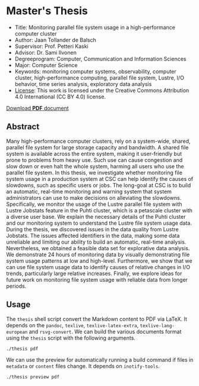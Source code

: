 # Master's Thesis
- Title: Monitoring parallel file system usage in a high-performance computer cluster
- Author: Jaan Tollander de Balsch
- Supervisor: Prof. Petteri Kaski
- Advisor: Dr. Sami Ilvonen
- Degreeprogram: Computer, Communication and Information Sciences
- Major: Computer Science
- Keywords: monitoring computer systems, observability, computer cluster, high-performance computing, parallel file system, Lustre, I/O behavior, time series analysis, exploratory data analysis
- [License](./LICENSE): This work is licensed under the Creative Commons Attribution 4.0 International (CC BY 4.0) license.

[Download **PDF** document](https://github.com/jaantollander/masters-thesis/blob/build/sci_2023_tollander-de-balsch_jaan.pdf)


## Abstract
Many high-performance computer clusters, rely on a system-wide, shared, parallel file system for large storage capacity and bandwidth.
A shared file system is available across the entire system, making it user-friendly but prone to problems from heavy use.
Such use can cause congestion and slow down or even halt the whole system, harming all users who use the parallel file system.
In this thesis, we investigate whether monitoring file system usage in a production system at CSC can help identify the causes of slowdowns, such as specific users or jobs.
The long-goal at CSC is to build an automatic, real-time monitoring and warning system that system administrators can use to make decisions on alleviating the slowdowns.
Specifically, we monitor the usage of the Lustre parallel file system with Lustre Jobstats feature in the Puhti cluster, which is a petascale cluster with a diverse user base.
We explain the necessary details of the Puhti cluster and our monitoring system to understand the Lustre file system usage data.
During the thesis, we discovered issues in the data quality from Lustre Jobstats.
The issues affected identifiers in the data, making some data unreliable and limiting our ability to build an automatic, real-time analysis.
Nevertheless, we obtained a feasible data set for explorative data analysis.
We demonstrate 24 hours of monitoring data by visually demonstrating file system usage patterns at low and high-level.
Furthermore, we show that we can use file system usage data to identify causes of relative changes in I/O trends, particularly large relative increases.
Finally, we explore ideas for future work on monitoring file system usage with reliable data from longer periods.


## Usage
The `thesis` shell script convert the Markdown content to PDF via LaTeX.
It depends on the `pandoc`, `texlive`, `texlive-latex-extra`, `texlive-lang-european` and `rsvg-convert`.
We can build the various documents format using the `thesis` script with the following arguments.

```bash
./thesis pdf
```

We can use the preview for automatically running a build command if files in `metadata` or `content` files change.
It depends on `inotify-tools`.

```bash
./thesis preview pdf
```
